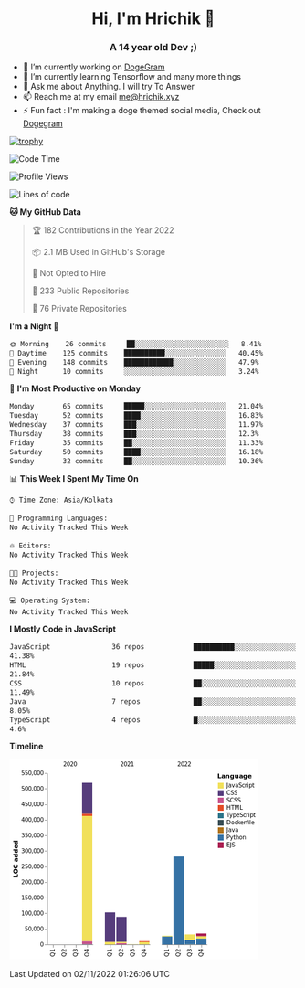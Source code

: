 <h1 align="center">Hi, I'm Hrichik 👋</h1>
<h3 align="center">A 14 year old Dev ;) </h3>


- 🔭 I’m currently working on [DogeGram](https://dogegram.xyz)
- 🌱 I’m currently learning Tensorflow and many more things
- 💬 Ask me about Anything. I will try To Answer
- 📫 Reach me at my email me@hrichik.xyz
- ⚡ Fun fact : I'm making a doge themed social media, Check out [Dogegram](https://dogegram.xyz)

[![trophy](https://github-profile-trophy.vercel.app/?username=hrichiksite)](https://github.com/ryo-ma/github-profile-trophy)



<!--START_SECTION:waka-->
![Code Time](http://img.shields.io/badge/Code%20Time-18%20hrs%2057%20mins-blue)

![Profile Views](http://img.shields.io/badge/Profile%20Views-10-blue)

![Lines of code](https://img.shields.io/badge/From%20Hello%20World%20I%27ve%20Written-1%20Million%20lines%20of%20code-blue)

**🐱 My GitHub Data** 

> 🏆 182 Contributions in the Year 2022
 > 
> 📦 2.1 MB Used in GitHub's Storage 
 > 
> 🚫 Not Opted to Hire
 > 
> 📜 233 Public Repositories 
 > 
> 🔑 76 Private Repositories  
 > 
**I'm a Night 🦉** 

```text
🌞 Morning    26 commits     ██░░░░░░░░░░░░░░░░░░░░░░░   8.41% 
🌆 Daytime    125 commits    ██████████░░░░░░░░░░░░░░░   40.45% 
🌃 Evening    148 commits    ████████████░░░░░░░░░░░░░   47.9% 
🌙 Night      10 commits     ░░░░░░░░░░░░░░░░░░░░░░░░░   3.24%

```
📅 **I'm Most Productive on Monday** 

```text
Monday       65 commits     █████░░░░░░░░░░░░░░░░░░░░   21.04% 
Tuesday      52 commits     ████░░░░░░░░░░░░░░░░░░░░░   16.83% 
Wednesday    37 commits     ███░░░░░░░░░░░░░░░░░░░░░░   11.97% 
Thursday     38 commits     ███░░░░░░░░░░░░░░░░░░░░░░   12.3% 
Friday       35 commits     ██░░░░░░░░░░░░░░░░░░░░░░░   11.33% 
Saturday     50 commits     ████░░░░░░░░░░░░░░░░░░░░░   16.18% 
Sunday       32 commits     ██░░░░░░░░░░░░░░░░░░░░░░░   10.36%

```


📊 **This Week I Spent My Time On** 

```text
⌚︎ Time Zone: Asia/Kolkata

💬 Programming Languages: 
No Activity Tracked This Week

🔥 Editors: 
No Activity Tracked This Week

🐱‍💻 Projects: 
No Activity Tracked This Week

💻 Operating System: 
No Activity Tracked This Week

```

**I Mostly Code in JavaScript** 

```text
JavaScript               36 repos            ██████████░░░░░░░░░░░░░░░   41.38% 
HTML                     19 repos            █████░░░░░░░░░░░░░░░░░░░░   21.84% 
CSS                      10 repos            ██░░░░░░░░░░░░░░░░░░░░░░░   11.49% 
Java                     7 repos             ██░░░░░░░░░░░░░░░░░░░░░░░   8.05% 
TypeScript               4 repos             █░░░░░░░░░░░░░░░░░░░░░░░░   4.6%

```


**Timeline**

![Chart not found](https://raw.githubusercontent.com/hrichiksite/hrichiksite/master/charts/bar_graph.png) 


 Last Updated on 02/11/2022 01:26:06 UTC
<!--END_SECTION:waka-->
